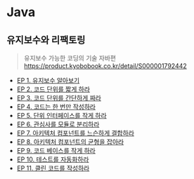 # Java
## 유지보수와 리팩토링
> 유지보수 가능한 코딩의 기술 자바편
> https://product.kyobobook.co.kr/detail/S000001792442


- [EP 1. 유지보수 알아보기](./EP1-유지보수-알아보기.md)
- [EP 2. 코드 단위를 짧게 하라](./EP2-코드단위를-짧게하라.md)
- [EP 3. 코드 단위를 간단하게 짜라](./EP3-코드단위를-간단하게-짜라.md)
- [EP 4. 코드는 한 번만 작성하라](./EP4-코드는-한번만-작성하라.md)
- [EP 5. 단위 인터페이스를 작게 하라](./EP5-단위-인터페이스를-작게하라.md)
- [EP 6. 관심사를 모듈로 분리하라](./EP6-관심사를-모듈로-분리하라.md)
- [EP 7. 아키텍처 컴포넌트를 느슨하게 결합하라](./EP7-아키텍처-컴포넌트를-느슨하게-결합하라.md)
- [EP 8. 아키텍처 컴포넌트의 균형을 잡아라](./EP8-아키텍처컴포넌트를-느슨하게-결합하라.md)
- [EP 9. 코드 베이스를 작게 하라](./EP9-코드-베이스를-작게하라.md)
- [EP 10. 테스트를 자동화하라](./EP10-테스트를-자동화하라.md)
- [EP 11. 클린 코드를 작성하라](./EP11-클린코드를-작성하라.md)
